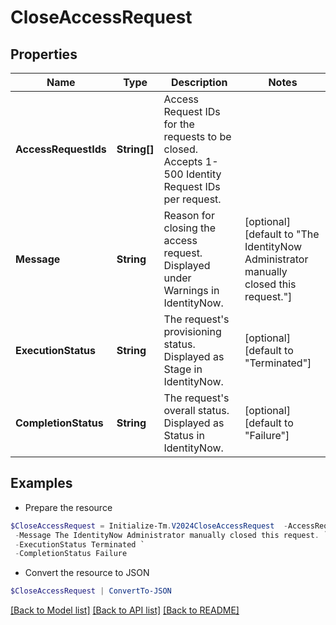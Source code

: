 # CloseAccessRequest
## Properties

Name | Type | Description | Notes
------------ | ------------- | ------------- | -------------
**AccessRequestIds** | **String[]** | Access Request IDs for the requests to be closed. Accepts 1-500 Identity Request IDs per request. | 
**Message** | **String** | Reason for closing the access request. Displayed under Warnings in IdentityNow. | [optional] [default to "The IdentityNow Administrator manually closed this request."]
**ExecutionStatus** | **String** | The request&#39;s provisioning status. Displayed as Stage in IdentityNow. | [optional] [default to "Terminated"]
**CompletionStatus** | **String** | The request&#39;s overall status. Displayed as Status in IdentityNow. | [optional] [default to "Failure"]

## Examples

- Prepare the resource
```powershell
$CloseAccessRequest = Initialize-Tm.V2024CloseAccessRequest  -AccessRequestIds [2c90ad2a70ace7d50170acf22ca90010] `
 -Message The IdentityNow Administrator manually closed this request. `
 -ExecutionStatus Terminated `
 -CompletionStatus Failure
```

- Convert the resource to JSON
```powershell
$CloseAccessRequest | ConvertTo-JSON
```

[[Back to Model list]](../README.md#documentation-for-models) [[Back to API list]](../README.md#documentation-for-api-endpoints) [[Back to README]](../README.md)

